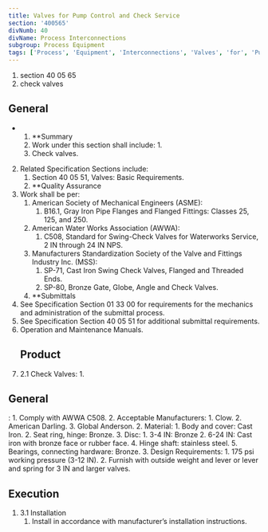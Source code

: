 ```yaml
---
title: Valves for Pump Control and Check Service
section: '400565'
divNumb: 40
divName: Process Interconnections
subgroup: Process Equipment
tags: ['Process', 'Equipment', 'Interconnections', 'Valves', 'for', 'Pump', 'Control', 'Check', 'Service']
---
```


   1. section 40 05 65
   1. check valves

## General


* 
	1. **Summary
   1. Work under this section shall include:
      1. 
	1. Check valves.
2. Related Specification Sections include:
	1. Section 40 05 51, Valves: Basic Requirements.
	2. **Quality Assurance
3. Work shall be per:
	1. American Society of Mechanical Engineers (ASME):
		1. B16.1, Gray Iron Pipe Flanges and Flanged Fittings: Classes 25, 125, and 250.
	2. American Water Works Association (AWWA):
		1. C508, Standard for Swing-Check Valves for Waterworks Service, 2 IN through 24 IN NPS.
	3. Manufacturers Standardization Society of the Valve and Fittings Industry Inc. (MSS):
		1. SP-71, Cast Iron Swing Check Valves, Flanged and Threaded Ends.
		2. SP-80, Bronze Gate, Globe, Angle and Check Valves.
	4. **Submittals
4. See Specification Section 01 33 00 for requirements for the mechanics and administration of the submittal process.
5. See Specification Section 40 05 51 for additional submittal requirements.
6. Operation and Maintenance Manuals.
   ## Product
1. 2.1 Check Valves:
      1. 

## General


:
	1. Comply with AWWA C508.
	2. Acceptable Manufacturers:
		1. Clow.
		2. American Darling.
		3. Global Anderson.
2. Material:
	1. Body and cover: Cast Iron.
	2. Seat ring, hinge: Bronze.
	3. Disc:
		1. 3-4 IN: Bronze
		2. 6-24 IN: Cast iron with bronze face or rubber face.
	4. Hinge shaft: stainless steel.
	5. Bearings, connecting hardware: Bronze.
3. Design Requirements:
	1. 175 psi working pressure (3-12 IN).
	2. Furnish with outside weight and lever or lever and spring for 3 IN and larger valves.


## Execution

1. 3.1 Installation
   1. Install in accordance with manufacturer’s installation instructions. 

